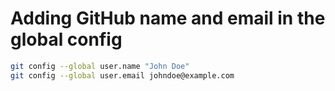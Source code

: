 # Adding GitHub name and email in the global config 

```sh
git config --global user.name "John Doe"
git config --global user.email johndoe@example.com
```